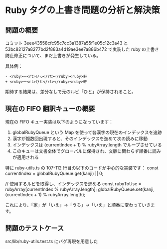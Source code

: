 # Ruby タグの上書き問題の分析と解決策

## 問題の概要

コミット 3eee43558cfc95c7cc3a1387a55f1e05c12c3a43 と 53bc82127a8277bd2f883a4d19ae3ee7a886b472 で実装した ruby の上書き防止修正について、まだ上書きが発生している。

具体例：
```
- <ruby>一<rt>いっ</rt></ruby><ruby>軒
+ <ruby>一<rt>ひと</rt></ruby><ruby>軒
```

期待する結果は、差分なしで元のルビ「ひと」が保持されること。

## 現在の FIFO 翻訳キューの概要
現在の FIFO キュー実装は以下のようになっています：

1. globalRubyQueue という Map を使って各漢字の現在のインデックスを追跡
2. 漢字が複数回出現すると、そのインデックスを進めて次の読みに移動
3. インデックスは (currentIndex + 1) % rubyArray.length でループさせている
4. このキューは文書全体でグローバルに保持され、文脈に関わらず順番に読みが適用される

特に ruby-utils.ts の 107-112 行目の以下のコードが中心的な実装です：
const currentIndex = globalRubyQueue.get(kanji) || 0;

// 使用するルビを取得し、インデックスを進める
const rubyToUse = rubyArray[currentIndex % rubyArray.length];
globalRubyQueue.set(kanji, (currentIndex + 1) % rubyArray.length);

これにより、「家」が「いえ」→「うち」→「いえ」と順番に変わっていきます。

## 問題のテストケース

src/lib/ruby-utils.test.ts にバグ再現を用意した
